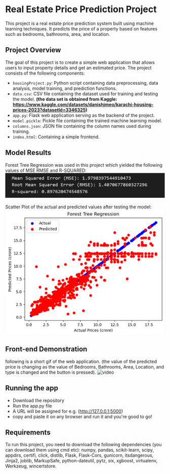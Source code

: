 # Real Estate Price Prediction Project

This project is a real estate price prediction system built using machine learning techniques. It predicts the price of a property based on features such as bedrooms, bathrooms, area, and location.

## Project Overview

The goal of this project is to create a simple web application that allows users to input property details and get an estimated price. The project consists of the following components:

- `housingProject.py`: Python script containing data preprocessing, data analysis, model training, and prediction functions.
- `data.csv`: CSV file containing the dataset used for training and testing the model. **(the data set is obtained from Kaggle: https://www.kaggle.com/datasets/danishjmeo/karachi-housing-prices-2023?datasetId=3346325)**
- `app.py`: Flask web application serving as the backend of the project.
- `model.pickle`: Pickle file containing the trained machine learning model.
- `columns.json`: JSON file containing the column names used during training.
- `index.html`: Containing a simple frontend.

## Model Results
Forest Tree Regression was used in this project which yielded the following values of MSE RMSE and R-SQUARED:
![error values](/Screenshots/value_of_errors.png)
<br> <br> Scatter Plot of the actual and predicted values after testing the model:
![chart](/Screenshots/chart.png)

## Front-end Demonstration
following is a short gif of the web application. (the value of the predicted price is changing as the value of Bedrooms, Bathrooms, Area, Location, and type is changed and the button is pressed).
![video](/Screenshots/webapp_demonstration.gif)

## Running the app
- Download the repository
- Run the app.py file
- A URL will be assigned for e.g. (http://127.0.0.1:5000)
- copy and paste it on any browser and run it and you're good to go!

## Requirements

To run this project, you need to download the following dependencies (you can download them using cmd etc):
numpy, pandas, scikit-learn, scipy, appdirs, certifi, click, distlib, Flask, Flask-Cors, gunicorn, itsdangerous, Jinja2, joblib, MarkupSafe, python-dateutil, pytz, six, xgboost, virtualenv, Werkzeug, wincertstore.
